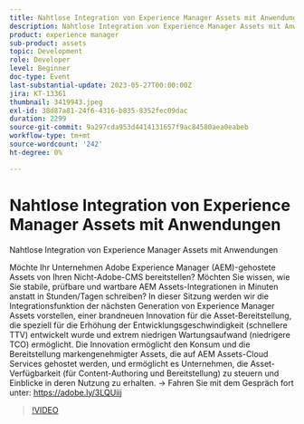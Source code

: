 ```yaml
---
title: Nahtlose Integration von Experience Manager Assets mit Anwendungen
description: Nahtlose Integration von Experience Manager Assets mit AnwendungenMöchte Ihr Unternehmen Adobe Experience Manager (AEM)-gehostete Assets von Ihren Nicht-Adobe-CMS bereitstellen? Möchten Sie wissen, wie Sie stabile, prüfbare und wartbare AEM Assets-Integrationen in Minuten anstatt in Stunden/Tagen schreiben? In dieser Sitzung werden wir die Integrationsfunktion der nächsten Generation von Experience Manager Assets vorstellen, einer brandneuen Innovation für die Asset-Bereitstellung, die speziell für die Erhöhung der Entwicklungsgeschwindigkeit (schnellere TTV) entwickelt wurde und extrem niedrigen Wartungsaufwand (niedrigere TCO) ermöglicht. Die Innovation ermöglicht den Konsum und die Bereitstellung markengenehmigter Assets, die auf AEM Assets-Cloud Services gehostet werden, und ermöglicht es Unternehmen, die Asset-Verfügbarkeit (für Content-Authoring und Bereitstellung) zu steuern und Einblicke in deren Nutzung zu erhalten.
product: experience manager
sub-product: assets
topic: Development
role: Developer
level: Beginner
doc-type: Event
last-substantial-update: 2023-05-27T00:00:00Z
jira: KT-13361
thumbnail: 3419943.jpeg
exl-id: 38d87a81-24f6-4316-b835-8352fec09dac
duration: 2299
source-git-commit: 9a297cda953d4414131657f9ac84580aea0eabeb
workflow-type: tm+mt
source-wordcount: '242'
ht-degree: 0%

---
```


# Nahtlose Integration von Experience Manager Assets mit Anwendungen

Nahtlose Integration von Experience Manager Assets mit Anwendungen

Möchte Ihr Unternehmen Adobe Experience Manager (AEM)-gehostete Assets von Ihren Nicht-Adobe-CMS bereitstellen? Möchten Sie wissen, wie Sie stabile, prüfbare und wartbare AEM Assets-Integrationen in Minuten anstatt in Stunden/Tagen schreiben? In dieser Sitzung werden wir die Integrationsfunktion der nächsten Generation von Experience Manager Assets vorstellen, einer brandneuen Innovation für die Asset-Bereitstellung, die speziell für die Erhöhung der Entwicklungsgeschwindigkeit (schnellere TTV) entwickelt wurde und extrem niedrigen Wartungsaufwand (niedrigere TCO) ermöglicht. Die Innovation ermöglicht den Konsum und die Bereitstellung markengenehmigter Assets, die auf AEM Assets-Cloud Services gehostet werden, und ermöglicht es Unternehmen, die Asset-Verfügbarkeit (für Content-Authoring und Bereitstellung) zu steuern und Einblicke in deren Nutzung zu erhalten. → Fahren Sie mit dem Gespräch fort unter: https://adobe.ly/3LQUiij

>[!VIDEO](https://video.tv.adobe.com/v/3419943/?learn=on)

